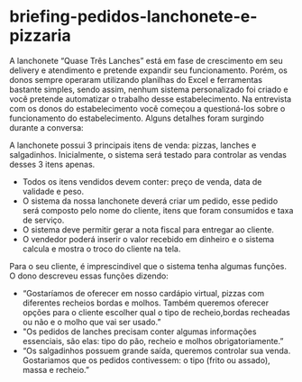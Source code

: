# briefing-pedidos-lanchonete-e-pizzaria
A lanchonete “Quase Três Lanches” está em fase de crescimento em seu delivery e atendimento e
pretende expandir seu funcionamento. Porém, os donos sempre operaram utilizando
planilhas do Excel e ferramentas bastante simples, sendo assim, nenhum sistema personalizado
foi criado e você pretende automatizar o trabalho desse estabelecimento.
Na entrevista com os donos do estabelecimento você começou a questioná-los sobre o
funcionamento do estabelecimento. Alguns detalhes foram surgindo durante a conversa:

A lanchonete possui 3 principais itens de venda: pizzas, lanches e salgadinhos.
Inicialmente, o sistema será testado para controlar as vendas desses 3 itens apenas.

- Todos os itens vendidos devem conter: preço de venda, data de validade e peso.
- O sistema da nossa lanchonete deverá criar um pedido, esse pedido será composto pelo nome do cliente,
itens que foram consumidos e taxa de serviço.
- O sistema deve permitir gerar a nota fiscal para entregar ao cliente.
- O vendedor poderá inserir o valor recebido em dinheiro e o sistema calcula e mostra o troco do cliente na tela.

Para o seu cliente, é imprescindivel que o sistema tenha algumas funções. O dono descreveu essas funções dizendo:
- “Gostaríamos de oferecer em nosso cardápio virtual, pizzas com diferentes recheios bordas e molhos.
 Também queremos oferecer opções para o cliente escolher qual o tipo de recheio,bordas recheadas ou não
 e o molho que vai ser usado.”
- "Os pedidos de lanches precisam conter algumas informações essenciais,
 são elas: tipo do pão, recheio e molhos obrigatoriamente.”
- “Os salgadinhos possuem grande saída, queremos controlar sua venda. Gostariamos que os pedidos contivessem:
 o tipo (frito ou assado), massa e recheio.”
